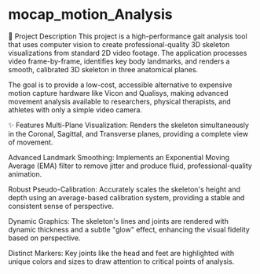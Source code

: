 # mocap_motion_Analysis
📝 Project Description
This project is a high-performance gait analysis tool that uses computer vision to create professional-quality 3D skeleton visualizations from standard 2D video footage. The application processes video frame-by-frame, identifies key body landmarks, and renders a smooth, calibrated 3D skeleton in three anatomical planes.

The goal is to provide a low-cost, accessible alternative to expensive motion capture hardware like Vicon and Qualisys, making advanced movement analysis available to researchers, physical therapists, and athletes with only a simple video camera.

✨ Features
Multi-Plane Visualization: Renders the skeleton simultaneously in the Coronal, Sagittal, and Transverse planes, providing a complete view of movement.

Advanced Landmark Smoothing: Implements an Exponential Moving Average (EMA) filter to remove jitter and produce fluid, professional-quality animation.

Robust Pseudo-Calibration: Accurately scales the skeleton's height and depth using an average-based calibration system, providing a stable and consistent sense of perspective.

Dynamic Graphics: The skeleton's lines and joints are rendered with dynamic thickness and a subtle "glow" effect, enhancing the visual fidelity based on perspective.

Distinct Markers: Key joints like the head and feet are highlighted with unique colors and sizes to draw attention to critical points of analysis.

